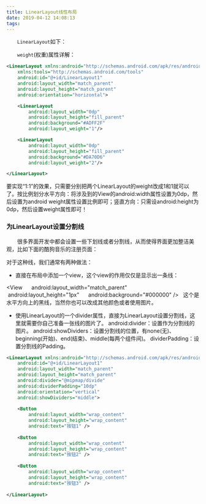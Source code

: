 ```yaml
---
title: LinearLayout线性布局
date: 2019-04-12 14:08:13
tags:
---
```

&emsp;&emsp;`LinearLayout`如下：

&emsp;&emsp;`weight`(权重)属性详解：

``` xml
<LinearLayout xmlns:android="http://schemas.android.com/apk/res/android"
    xmlns:tools="http://schemas.android.com/tools"
    android:id="@+id/LinearLayout1"
    android:layout_width="match_parent"
    android:layout_height="match_parent"
    android:orientation="horizontal">  

    <LinearLayout
        android:layout_width="0dp"
        android:layout_height="fill_parent"
        android:background="#ADFF2F"
        android:layout_weight="1"/>

    <LinearLayout
        android:layout_width="0dp"
        android:layout_height="fill_parent"
        android:background="#DA70D6"
        android:layout_weight="2"/>

</LinearLayout>  
```

要实现“1:1”的效果，只需要分别把两个LinearLayout的weight改成1和1就可以了。按比例划分水平方向：将涉及到的View的android:width属性设置为0dp，然后设置为android weight属性设置比例即可；竖直方向：只需设android:height为0dp，然后设置weight属性即可！

### 为LinearLayout设置分割线

&emsp;&emsp;很多界面开发中都会设置一些下划线或者分割线，从而使得界面更加整洁美观，比如下面的酷狗音乐的注册页面：

对于这种线，我们通常有两种做法：

- 直接在布局中添加一个view，这个view的作用仅仅是显示出一条线：

<View  
    android:layout_width="match_parent"  
    android:layout_height="1px"  
    android:background="#000000" />  
这个是水平方向上的黑线，当然你也可以改成其他颜色或者使用图片。

- 使用LinearLayout的一个divider属性，直接为LinearLayout设置分割线，这里就需要你自己准备一张线的图片了。
android:divider：设置作为分割线的图片。
android:showDividers：设置分割线的位置，有none(无)、beginning(开始)、end(结束)、middle(每两个组件间)。
dividerPadding：设置分割线的Padding。

``` xml
<LinearLayout xmlns:android="http://schemas.android.com/apk/res/android"
    android:id="@+id/LinearLayout1"
    android:layout_width="match_parent"
    android:layout_height="match_parent"
    android:divider="@mipmap/divide"
    android:dividerPadding="10dp"
    android:orientation="vertical"
    android:showDividers="middle">
​
    <Button
        android:layout_width="wrap_content"
        android:layout_height="wrap_content"
        android:text="按钮1" />
​
    <Button
        android:layout_width="wrap_content"
        android:layout_height="wrap_content"
        android:text="按钮2" />
​
    <Button
        android:layout_width="wrap_content"
        android:layout_height="wrap_content"
        android:text="按钮3" />
​
</LinearLayout>
```